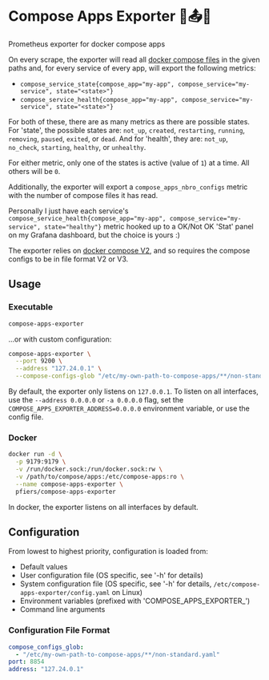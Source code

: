# Compose Apps Exporter 🐳📤🔥

Prometheus exporter for docker compose apps

On every scrape, the exporter will read all [docker compose files](https://docs.docker.com/compose/compose-file/compose-file-v3/) in the given
paths and, for every service of every app, will export the following metrics:
- `compose_service_state{compose_app="my-app", compose_service="my-service", state="<state>"}`
- `compose_service_health{compose_app="my-app", compose_service="my-service",
  state="<state>"}`

For both of these, there are as many metrics as there are possible states. For
'state', the possible states are: `not_up`, `created`, `restarting`, `running`,
`removing`, `paused`, `exited`, or `dead`. And for 'health', they are: `not_up`,
`no_check`, `starting`, `healthy`, or `unhealthy`.

For either metric, only one of the states is active (value of `1`) at a time.
All others will be `0`.

Additionally, the exporter will export a `compose_apps_nbro_configs` metric with
the number of compose files it has read.

Personally I just have each service's
`compose_service_health{compose_app="my-app", compose_service="my-service",
state="healthy"}` metric hooked up to a OK/Not OK 'Stat' panel on my Grafana
dashboard, but the choice is yours :)

The exporter relies on [docker compose
V2](https://docs.docker.com/compose/compose-v2/), and so requires the compose
configs to be in file format V2 or V3.

## Usage

### Executable

```bash
compose-apps-exporter
```

...or with custom configuration:

```bash
compose-apps-exporter \
  --port 9200 \
  --address "127.24.0.1" \
  --compose-configs-glob "/etc/my-own-path-to-compose-apps/**/non-standard.yaml"
```

By default, the exporter only listens on `127.0.0.1`. To listen on all
interfaces, use the `--address 0.0.0.0` or `-a 0.0.0.0` flag, set the
`COMPOSE_APPS_EXPORTER_ADDRESS=0.0.0.0` environment variable, or use the config file.

### Docker

```bash
docker run -d \
  -p 9179:9179 \
  -v /run/docker.sock:/run/docker.sock:rw \
  -v /path/to/compose/apps:/etc/compose-apps:ro \
  --name compose-apps-exporter \
  pfiers/compose-apps-exporter
```

In docker, the exporter listens on all interfaces by default.

## Configuration

From lowest to highest priority, configuration is loaded from:
  - Default values
  - User configuration file (OS specific, see '-h' for details)
  - System configuration file (OS specific, see '-h' for details, `/etc/compose-apps-exporter/config.yaml` on Linux)
  - Environment variables (prefixed with 'COMPOSE_APPS_EXPORTER_')
  - Command line arguments

### Configuration File Format

```yaml
compose_configs_glob:
  - "/etc/my-own-path-to-compose-apps/**/non-standard.yaml"
port: 8854
address: "127.24.0.1"
```
